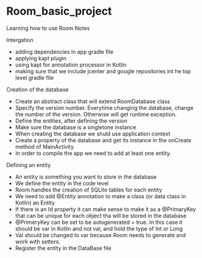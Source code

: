 # Room_basic_project
Learning how to use Room
Notes

Intergation

- adding dependencies in app gradle file
- applying kapt plugin
- using kapt for annotation processor in Kotlin
- making sure that we include jcenter and google repositories int he top level gradle file

Creation of the database

- Create an abstract class that will extend RoomDatabase class
- Specify the version number. Everytime changing the database, change the number of the version. 
Otherwise will get runtime exception.
- Define the entities, after defining the version
- Make sure the database is a singletone instance
- When creating the database we shuld use application context
- Create a property of the database and get its instance in the onCreate method of MainActivity
- In order to compile the app we need to add at least one entity.

Defining an entity

- An entity is something you want to store in the database
- We define the entity in the code level
- Room handles the creation of SQLite tables for each entity
- We need to add @Entity annotation to make a class (or data class in Kotlin) an Entity
- If there is an Id property it can make sense to make it as a @PrimaryKey that can be unique for each object tha will be stored in the database
- @PrimeryKey can be set to be autogenerated = true. In this case it should be var in Kotlin and not val, and hold the type of Int or Long
- Val should be changed to var because Room needs to generate and work with setters.
- Register the entity in the DataBase file




